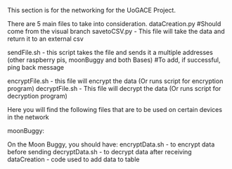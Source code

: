 This section is for the networking for the UoGACE Project.

There are 5 main files to take into consideration.
dataCreation.py #Should come from the visual branch
savetoCSV.py - This file will take the data and return it to an external csv

sendFile.sh - this script takes the file and sends it a multiple addresses (other raspberry pis, moonBuggy and both Bases) #To add, if successful, ping back message

encryptFile.sh - this file will encrypt the data (Or runs script for encryption program)
decryptFile.sh - This file will decrypt the data (Or runs script for decryption program)


Here you will find the following files that are to be used on certain devices in the network

moonBuggy:

On the Moon Buggy, you should have:
encryptData.sh - to encrypt data before sending
decryptData.sh - to decrypt data after receiving
dataCreation - code used to add data to table
